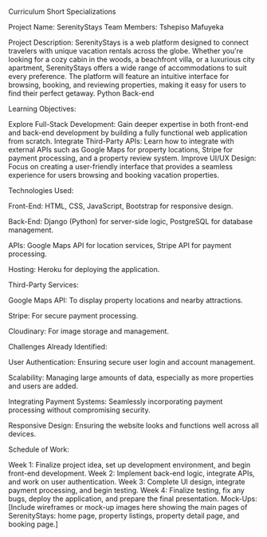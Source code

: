 Curriculum
Short Specializations

Project Name: SerenityStays
Team Members:
Tshepiso Mafuyeka


Project Description:
SerenityStays is a web platform designed to connect travelers with unique vacation rentals across the globe. Whether you're looking for a cozy cabin in the woods, a beachfront villa, or a luxurious city apartment, SerenityStays offers a wide range of accommodations to suit every preference. The platform will feature an intuitive interface for browsing, booking, and reviewing properties, making it easy for users to find their perfect getaway.
Python Back-end


Learning Objectives:


Explore Full-Stack Development: Gain deeper expertise in both front-end and back-end development by building a fully functional web application from scratch.
Integrate Third-Party APIs: Learn how to integrate with external APIs such as Google Maps for property locations, Stripe for payment processing, and a property review system.
Improve UI/UX Design: Focus on creating a user-friendly interface that provides a seamless experience for users browsing and booking vacation properties.


Technologies Used:


Front-End: HTML, CSS, JavaScript, Bootstrap for responsive design.

Back-End: Django (Python) for server-side logic, PostgreSQL for database management.

APIs: Google Maps API for location services, Stripe API for payment processing.

Hosting: Heroku for deploying the application.


Third-Party Services:

Google Maps API: To display property locations and nearby attractions.

Stripe: For secure payment processing.

Cloudinary: For image storage and management.


Challenges Already Identified:


User Authentication: Ensuring secure user login and account management.

Scalability: Managing large amounts of data, especially as more properties and users are added.

Integrating Payment Systems: Seamlessly incorporating payment processing without compromising security.

Responsive Design: Ensuring the website looks and functions well across all devices.


Schedule of Work:


Week 1: Finalize project idea, set up development environment, and begin front-end development.
Week 2: Implement back-end logic, integrate APIs, and work on user authentication.
Week 3: Complete UI design, integrate payment processing, and begin testing.
Week 4: Finalize testing, fix any bugs, deploy the application, and prepare the final presentation.
Mock-Ups:
[Include wireframes or mock-up images here showing the main pages of SerenityStays: home page, property listings, property detail page, and booking page.]
